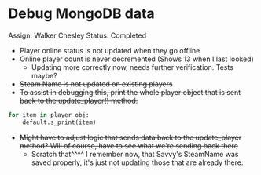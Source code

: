# Debug MongoDB data

Assign: Walker Chesley
Status: Completed

- Player online status is not updated when they go offline
- Online player count is never decremented (Shows 13 when I last looked)
    - Updating more correctly now, needs further verification. Tests maybe?
- ~~Steam Name is not updated on existing players~~
- ~~To assist in debugging this, print the whole player object that is sent back to the update_player() method.~~

```python
for item in player_obj:
	default.s_print(item)
```

- ~~Might have to adjust logic that sends data back to the update_player method? Will of course, have to see what we're sending back there~~
    - Scratch that^^^^ I remember now, that Savvy's SteamName was saved properly, it's just not updating those that are already there.
